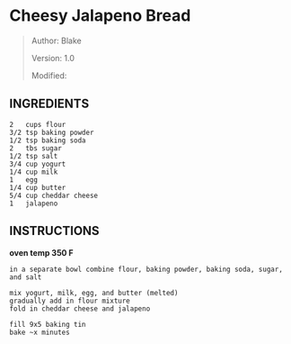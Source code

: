 # Cheesy Jalapeno Bread
> Author: Blake
> 
> Version: 1.0
> 
> Modified:


## INGREDIENTS
```
2   cups flour
3/2 tsp baking powder
1/2 tsp baking soda
2   tbs sugar
1/2 tsp salt
3/4 cup yogurt
1/4 cup milk
1   egg
1/4 cup butter
5/4 cup cheddar cheese
1   jalapeno
```


## INSTRUCTIONS

**oven temp 350 F**

```
in a separate bowl combine flour, baking powder, baking soda, sugar, and salt

mix yogurt, milk, egg, and butter (melted) 
gradually add in flour mixture
fold in cheddar cheese and jalapeno

fill 9x5 baking tin
bake ~x minutes
```
